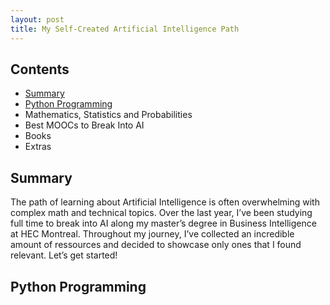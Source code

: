```yaml
---
layout: post
title: My Self-Created Artificial Intelligence Path
---
```


## Contents

* [Summary](#summary)
* [Python Programming](#python-programming)
* Mathematics, Statistics and Probabilities
* Best MOOCs to Break Into AI
* Books
* Extras

## Summary

The path of learning about Artificial Intelligence is often overwhelming with complex math and technical topics. Over the last year, I’ve been studying full time to break into AI along my master’s degree in Business Intelligence at HEC Montreal. Throughout my journey, I’ve collected an incredible amount of ressources and decided to showcase only ones that I found relevant. Let’s get started! 

## Python Programming
